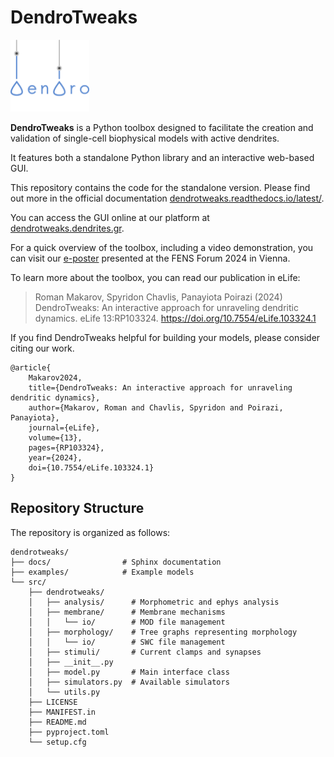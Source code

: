 # DendroTweaks

<img src="docs/source/_static/logo_dark.png" width="25%">
<p>

**DendroTweaks** is a Python toolbox designed to facilitate the creation and validation of single-cell biophysical models with active dendrites.

It features both a standalone Python library and an interactive web-based GUI.

This repository contains the code for the standalone version. Please find out more in the official documentation [dendrotweaks.readthedocs.io/latest/](https://dendrotweaks.readthedocs.io/en/latest/index.html).

You can access the GUI online at our platform at [dendrotweaks.dendrites.gr](https://dendrotweaks.dendrites.gr).

For a quick overview of the toolbox, including a video demonstration, you can visit our [e-poster](https://doi.org/10.57736/abba-7149) presented at the FENS Forum 2024 in Vienna.

To learn more about the toolbox, you can read our publication in eLife:

> Roman Makarov, Spyridon Chavlis, Panayiota Poirazi (2024) DendroTweaks: An interactive approach for unraveling dendritic dynamics. eLife 13:RP103324. https://doi.org/10.7554/eLife.103324.1

If you find DendroTweaks helpful for building your models, please consider citing our work.

```
@article{
    Makarov2024,
    title={DendroTweaks: An interactive approach for unraveling dendritic dynamics},
    author={Makarov, Roman and Chavlis, Spyridon and Poirazi, Panayiota},
    journal={eLife},
    volume={13},
    pages={RP103324},
    year={2024},
    doi={10.7554/eLife.103324.1}
}
```

## Repository Structure
The repository is organized as follows:

```
dendrotweaks/
├── docs/                # Sphinx documentation
├── examples/            # Example models
└── src/                 
    ├── dendrotweaks/
    │   ├── analysis/      # Morphometric and ephys analysis
    │   ├── membrane/      # Membrane mechanisms
    │   │   └── io/        # MOD file management
    │   ├── morphology/    # Tree graphs representing morphology
    │   │   └── io/        # SWC file management
    │   ├── stimuli/       # Current clamps and synapses
    │   ├── __init__.py
    │   ├── model.py       # Main interface class
    │   ├── simulators.py  # Available simulators
    │   └── utils.py 
    ├── LICENSE
    ├── MANIFEST.in
    ├── README.md
    ├── pyproject.toml
    └── setup.cfg
```